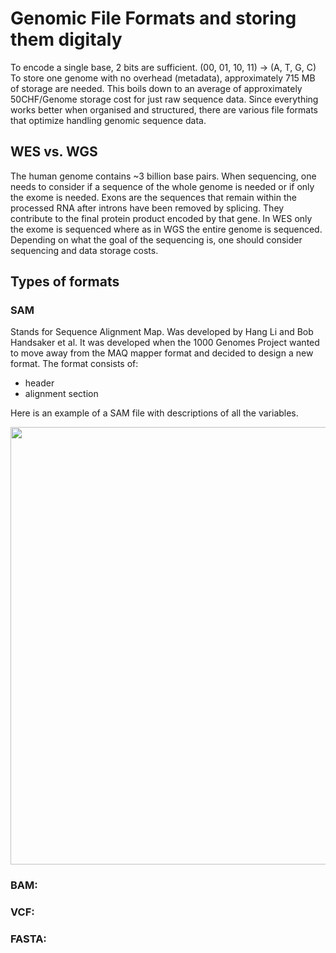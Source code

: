 
# Genomic File Formats and storing them digitaly
To encode a single base, 2 bits are sufficient. (00, 01, 10, 11) -> (A, T, G, C)
To store one genome with no overhead (metadata), approximately 715 MB of storage are needed.
This boils down to an average of approximately 50CHF/Genome storage cost for just raw sequence data.
Since everything works better when organised and structured, there are various file formats that optimize handling genomic sequence data.

## WES vs. WGS
The human genome contains ~3 billion base pairs. When sequencing, one needs to consider if a sequence of the whole genome is needed or if only the exome is needed. Exons are the sequences that remain within the processed RNA after introns have been removed by splicing. They contribute to the final protein product encoded by that gene. In WES only the exome is sequenced where as in WGS the entire genome is sequenced. Depending on what the goal of the sequencing is, one should consider sequencing and data storage costs.

## Types of formats

### SAM
Stands for Sequence Alignment Map. Was developed by Hang Li and Bob Handsaker et al. It was developed when the 1000 Genomes Project wanted to move away from the MAQ mapper format and decided to design a new format. The format consists of:
* header
* alignment section

Here is an example of a SAM file with descriptions of all the variables.
<p align="center">
<img src="https://github.com/compbiozurich/UZH-BIO392/blob/master/course-results/2021/john-oehninger/Images/sam_format_annotated_example.5108a0cd.jpg" width="700">
</p>

### BAM:

### VCF:

### FASTA:
